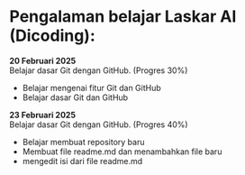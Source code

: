 # Pengalaman belajar Laskar AI (Dicoding):

**20 Februari 2025**<br>
Belajar dasar Git dengan GitHub. (Progres 30%)
* Belajar mengenai fitur Git dan GitHub
* Belajar dasar Git dan GitHub

**23 Februari 2025**<br>
Belajar dasar Git dengan GitHub. (Progres 40%)
* Belajar membuat repository baru
* Membuat file readme.md dan menambahkan file baru
* mengedit isi dari file readme.md
